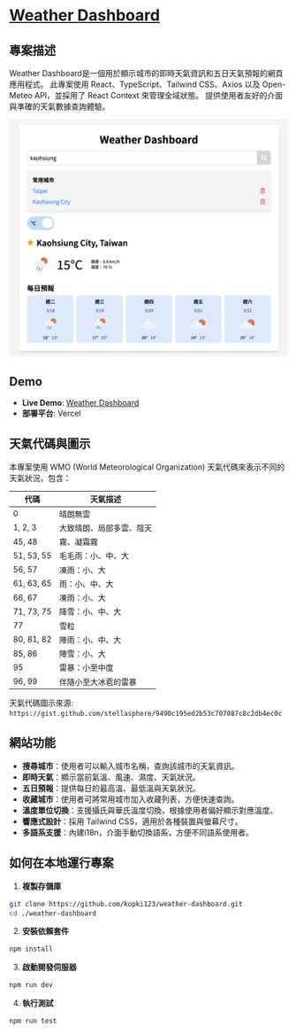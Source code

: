 # [Weather Dashboard](<https://weather-dashboard-sepia-one.vercel.app/>)

## 專案描述
Weather Dashboard是一個用於顯示城市的即時天氣資訊和五日天氣預報的網頁應用程式。
此專案使用 React、TypeScript、Tailwind CSS、Axios 以及 Open-Meteo API，並採用了 React Context 來管理全域狀態。
提供使用者友好的介面與準確的天氣數據查詢體驗。

![Weather Dashboard Preview](./public/app-preview.png)

## Demo
- **Live Demo**: [Weather Dashboard](https://weather-dashboard-sepia-one.vercel.app/)
- **部署平台**: Vercel

## 天氣代碼與圖示
本專案使用 WMO (World Meteorological Organization) 天氣代碼來表示不同的天氣狀況，包含：

| 代碼 | 天氣描述 |
|------|----------|
| 0 | 晴朗無雲 |
| 1, 2, 3 | 大致晴朗、局部多雲、陰天 |
| 45, 48 | 霧、凝霜霧 |
| 51, 53, 55 | 毛毛雨：小、中、大 |
| 56, 57 | 凍雨：小、大 |
| 61, 63, 65 | 雨：小、中、大 |
| 66, 67 | 凍雨：小、大 |
| 71, 73, 75 | 降雪：小、中、大 |
| 77 | 雪粒 |
| 80, 81, 82 | 陣雨：小、中、大 |
| 85, 86 | 陣雪：小、大 |
| 95 | 雷暴：小至中度 |
| 96, 99 | 伴隨小至大冰雹的雷暴 |

天氣代碼圖示來源: `https://gist.github.com/stellasphere/9490c195ed2b53c707087c8c2db4ec0c`

## 網站功能
- **搜尋城市**：使用者可以輸入城市名稱，查詢該城市的天氣資訊。
- **即時天氣**：顯示當前氣溫、風速、濕度、天氣狀況。
- **五日預報**：提供每日的最高溫、最低溫與天氣狀況。
- **收藏城市**：使用者可將常用城市加入收藏列表，方便快速查詢。
- **溫度單位切換**：支援攝氏與華氏溫度切換，根據使用者偏好顯示對應溫度。
- **響應式設計**：採用 Tailwind CSS，適用於各種裝置與螢幕尺寸。
- **多語系支援**：內建i18n，介面手動切換語系，方便不同語系使用者。

## 如何在本地運行專案

1. **複製存儲庫**
  ```bash
  git clone https://github.com/kopki123/weather-dashboard.git
  cd ./weather-dashboard
  ```

2. **安裝依賴套件**
  ```bash
  npm install
  ```

3. **啟動開發伺服器**
  ```bash
  npm run dev
  ```

4. **執行測試**
  ```bash
  npm run test
  ```
